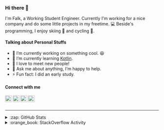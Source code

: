 ### Hi there 👋

I'm Falk, a Working Student Engineer. Currently I'm working for a nice company and do some little projects in my freetime. :computer: Beside's programming, I enjoy skiing :ski: and cycling :bicyclist:.

#### Talking about Personal Stuffs

- 🔭 I’m currently working on something cool. :laughing:
- 🌱 I’m currently learning [Kotlin][kotlin].
- 👯 I love to meet new people!
- 💬 Ask me about anything, I'm happy to help.
- ⚡ Fun fact: I did an early study.

#### Connect with me

[<img align="left" alt="LinkedIn" width="22px" src="https://cdn.jsdelivr.net/npm/simple-icons@v3/icons/linkedin.svg" />][linkedin]
[<img align="left" alt="GitHub" width="22px" src="https://cdn.jsdelivr.net/npm/simple-icons@v3/icons/github.svg" />][github]
[<img align="left" alt="GitLab" width="22px" src="https://cdn.jsdelivr.net/npm/simple-icons@v3/icons/gitlab.svg" />][gitlab]
[<img align="left" alt="Stack Overflow" width="22px" src="https://cdn.jsdelivr.net/npm/simple-icons@v3/icons/stackoverflow.svg" />][stackoverflow]

<br />
<br />

---

<details>
  <summary>:zap: GitHub Stats</summary>
  
  [![Flaxel's github stats](https://github-readme-stats.vercel.app/api?username=flaxel&include_all_commits=true)][github]
</details>

<details>
  <summary>:orange_book: StackOverflow Activity</summary>
  
  <!-- STACKOVERFLOW:START -->
- [Answer by flaxel for Gitlab CI - $CI_COMMIT_TAG is empty](https://stackoverflow.com/questions/63370019/gitlab-ci-ci-commit-tag-is-empty/63552168#63552168)
- [Answer by flaxel for SlackBot OpenModal Error: "Missing Charset"](https://stackoverflow.com/questions/63550032/slackbot-openmodal-error-missing-charset/63550931#63550931)
- [Answer by flaxel for Slack Bot OpenModal Error: missing_post_type](https://stackoverflow.com/questions/63549094/slack-bot-openmodal-error-missing-post-type/63549235#63549235)
- [Answer by flaxel for Good tutorial for Google Cloud Speech API/Speech recognition on Mac/Python?](https://stackoverflow.com/questions/63540945/good-tutorial-for-google-cloud-speech-api-speech-recognition-on-mac-python/63540977#63540977)
- [Answer by flaxel for Shuffling answers in multiple choice quiz in Kotlin](https://stackoverflow.com/questions/63539512/shuffling-answers-in-multiple-choice-quiz-in-kotlin/63539918#63539918)
<!-- STACKOVERFLOW:END -->
</details>

[stackoverflow]: https://stackoverflow.com/users/10951752/flaxel
[gitlab]: https://gitlab.com/flaxel
[github]: https://github.com/flaxel
[linkedin]: https://www.linkedin.com/in/falk-p-b457211a0/
[kotlin]: https://kotlinlang.org/

